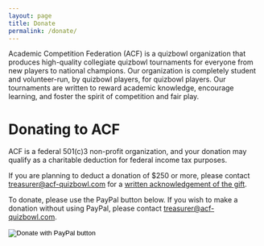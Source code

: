 ```yaml
---
layout: page
title: Donate
permalink: /donate/
---
```


Academic Competition Federation (ACF) is a quizbowl organization that produces high-quality collegiate quizbowl tournaments for everyone from new players to national champions. Our organization is completely student and volunteer-run, by quizbowl players, for quizbowl players. Our tournaments are written to reward academic knowledge, encourage learning, and foster the spirit of competition and fair play.

# Donating to ACF

ACF is a federal 501(c)3 non-profit organization, and your donation may qualify as a charitable deduction for federal income tax purposes. 

If you are planning to deduct a donation of $250 or more, please contact [treasurer@acf-quizbowl.com](mailto:treasurer@acf-quizbowl.com) for a [written acknowledgement of the gift](https://www.irs.gov/charities-non-profits/charitable-organizations/charitable-contributions-written-acknowledgments).

To donate, please use the PayPal button below. If you wish to make a donation without using PayPal, please contact [treasurer@acf-quizbowl.com](mailto:treasurer@acf-quizbowl.com).

<form action="https://www.paypal.com/cgi-bin/webscr" method="post" target="_top">
<input type="hidden" name="cmd" value="_s-xclick" />
<input type="hidden" name="hosted_button_id" value="NSE9LXM3NFJTU" />
<input type="image" src="https://www.paypalobjects.com/en_US/i/btn/btn_donateCC_LG.gif" border="0" name="submit" title="PayPal - The safer, easier way to pay online!" alt="Donate with PayPal button" />
<img alt="" border="0" src="https://www.paypal.com/en_US/i/scr/pixel.gif" width="1" height="1" />
</form>